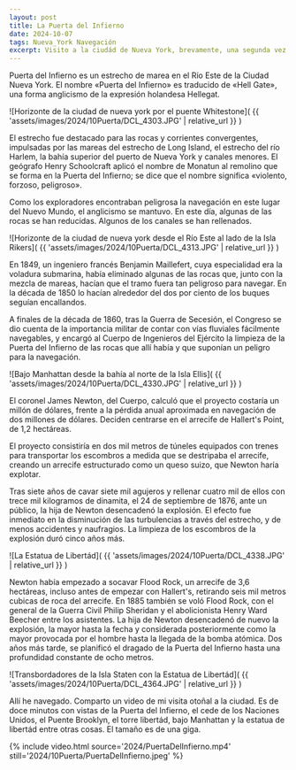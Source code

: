 ```yaml
---
layout: post
title: La Puerta del Infierno
date: 2024-10-07
tags: Nueva_York Navegación
excerpt: Visito a la ciudád de Nueva York, brevamente, una segunda vez.
---
```


Puerta del Infierno es un estrecho de marea en el Río Este de la Ciudad Nueva
York. El nombre «Puerta del Infierno» es traducido de «Hell Gate», una forma
anglicismo de la expresión holandesa Hellegat.

![Horizonte de la ciudad de nueva york por el puente Whitestone](
  {{ 'assets/images/2024/10Puerta/DCL_4303.JPG' | relative_url }}
)

El estrecho fue destacado para las rocas y corrientes convergentes, impulsadas
por las mareas del estrecho de Long Island, el estrecho del río Harlem, la
bahía superior del puerto de Nueva York y canales menores.  El geógrafo Henry
Schoolcraft aplicó el nombre de Monatun al remolino que se forma en la Puerta
del Infierno; se dice que el nombre significa «violento, forzoso, peligroso».

Como los exploradores encontraban peligrosa la navegación en este lugar del
Nuevo Mundo, el anglicismo se mantuvo.  En este día, algunas de las rocas se
han reducidas. Algunos de los canales se han rellenados.

![Horizonte de la ciudad de nueva york desde el Río Este al lado de la Isla Rikers](
  {{ 'assets/images/2024/10Puerta/DCL_4313.JPG' | relative_url }}
)

En 1849, un ingeniero francés Benjamin Maillefert,
cuya especialidad era la voladura submarina, había eliminado algunas de las
rocas que, junto con la mezcla de mareas, hacían que el tramo fuera tan
peligroso para navegar.  En la década de 1850 lo hacían
alrededor del dos por ciento de los buques seguían encallandos.

A finales de la década de 1860, tras la Guerra de Secesión,
el Congreso se dio cuenta de la importancia militar de contar con vías
fluviales fácilmente navegables, y encargó al Cuerpo de Ingenieros del Ejército
la limpieza de la Puerta del Infierno de las rocas que allí había y que
suponían un peligro para la navegación.

![Bajo Manhattan desde la bahía al norte de la Isla Ellis](
  {{ 'assets/images/2024/10Puerta/DCL_4330.JPG' | relative_url }}
)

El coronel James Newton, del Cuerpo, calculó que el proyecto costaría un millón
de dólares, frente a la pérdida anual aproximada en navegación de dos millones
de dólares.  Deciden centrarse en el arrecife de Hallert's Point, de 1,2
hectáreas.

El proyecto consistiría en dos mil metros de túneles equipados con trenes para
transportar los escombros a medida que se destripaba el arrecife, creando un
arrecife estructurado como un queso suizo, que Newton haría explotar.

Tras siete años de cavar siete mil agujeros y rellenar cuatro mil de ellos con
trece mil kilogramos de dinamita, el 24 de septiembre de 1876,
ante un público, la hija de Newton desencadenó la explosión. El
efecto fue inmediato en la disminución de las turbulencias a través del
estrecho, y de menos accidentes y naufragios.  La limpieza de los escombros de
la explosión duró cinco años más.

![La Estatua de Libertád](
  {{ 'assets/images/2024/10Puerta/DCL_4338.JPG' | relative_url }}
)

Newton había empezado a socavar Flood Rock, un arrecife de 3,6 hectáreas,
incluso antes de empezar con Hallert's, retirando seis mil metros cubicas de
roca del arrecife. En 1885 también se voló Flood Rock, con el general de la
Guerra Civil Philip Sheridan y el abolicionista Henry Ward Beecher entre los
asistentes. La hija de Newton desencadenó de nuevo la explosión, la mayor hasta
la fecha y considerada posteriormente como la mayor provocada por el hombre
hasta la llegada de la bomba atómica. Dos años más tarde, se planificó
el dragado de la Puerta del Infierno hasta una profundidad constante de ocho
metros.

![Transbordadores de la Isla Staten con la Estatua de Libertád](
  {{ 'assets/images/2024/10Puerta/DCL_4364.JPG' | relative_url }}
)

Allí he navegado. Comparto un video de mi visita otoñal a la ciudad.  Es de
doce minutos con vistas de la Puerta del Infierno, el cede de los Naciones
Unidos, el Puente Brooklyn, el torre libertád, bajo Manhattan y la estatua de
libertád entre otras cosas.  El tamaño es de una giga.

{% include video.html
  source='2024/PuertaDelInfierno.mp4'
  still='2024/10Puerta/PuertaDelInfierno.jpeg'
%}
